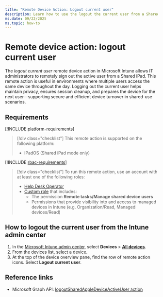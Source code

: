 ```yaml
---
title: "Remote Device Action: Logout current user"
description: Learn how to use the logout the current user from a Shared iPad with Microsoft Intune.
ms.date: 09/22/2025
ms.topic: how-to
---
```


# Remote device action: logout current user

The *logout current user* remote device action in Microsoft Intune allows IT administrators to remotely sign out the active user from a Shared iPad.
This remote action is useful in environments where multiple users access the same device throughout the day. Logging out the current user helps maintain privacy, ensures session cleanup, and prepares the device for the next user—supporting secure and efficient device turnover in shared-use scenarios.

## Requirements

[!INCLUDE [platform-requirements](../../includes/h3/platform-requirements.md)]

> [!div class="checklist"]
> This remote action is supported on the following platform:
>
> - iPadOS (Shared iPad mode only)

[!INCLUDE [rbac-requirements](../../includes/h3/rbac-requirements.md)]

> [!div class="checklist"]
> To run this remote action, use an account with at least one of the following roles:
>
> - [Help Desk Operator][INT-R1]
> - [Custom role][INT-RC] that includes:
>   - The permission **Remote tasks/Manage shared device users**
>   - Permissions that provide visibility into and access to managed devices in Intune (e.g. Organization/Read, Managed devices/Read)

## How to logout the current user from the Intune admin center

1. In the [Microsoft Intune admin center][INT-AC], select **Devices** > [**All devices**][INT-ALLD].
1. From the devices list, select a device.
1. At the top of the device overview pane, find the row of remote action icons. Select **Logout current user**.

## Reference links

- Microsoft Graph API: [logoutSharedAppleDeviceActiveUser action][GRAPH-1]

<!--links-->

[INT-AC]: https://go.microsoft.com/fwlink/?linkid=2109431
[INT-ALLD]: https://go.microsoft.com/fwlink/?linkid=2333814

[INT-RC]: /intune/intune-service/fundamentals/create-custom-role
[INT-R1]: /intune/intune-service/fundamentals/role-based-access-control-reference#help-desk-operator
[INT-R2]: /intune/intune-service/fundamentals/role-based-access-control-reference#school-administrator
[GRAPH-1]: /graph/api/intune-devices-manageddevice-logoutsharedappledeviceactiveuser
